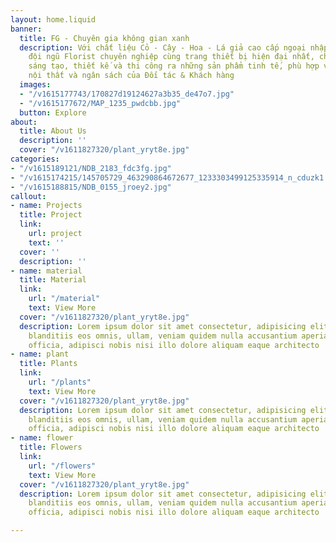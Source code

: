 ```yaml
---
layout: home.liquid
banner:
  title: FG - Chuyên gia không gian xanh
  description: Với chất liệu Cỏ - Cây - Hoa - Lá giả cao cấp ngoại nhập 100% kết hợp
    đội ngũ Florist chuyên nghiệp cùng trang thiết bị hiện đại nhất, chúng tôi luôn
    sáng tạo, thiết kế và thi công ra những sản phẩm tinh tế, phù hợp với không gian
    nội thất và ngân sách của Đối tác & Khách hàng
  images:
  - "/v1615177743/170827d19124627a3b35_de47o7.jpg"
  - "/v1615177672/MAP_1235_pwdcbb.jpg"
  button: Explore
about:
  title: About Us
  description: ''
  cover: "/v1611827320/plant_yryt8e.jpg"
categories:
- "/v1615189121/NDB_2183_fdc3fg.jpg"
- "/v1615174215/145705729_463290864672677_1233303499125335914_n_cduzk1.jpg"
- "/v1615188815/NDB_0155_jroey2.jpg"
callout:
- name: Projects
  title: Project
  link:
    url: project
    text: ''
  cover: ''
  description: ''
- name: material
  title: Material
  link:
    url: "/material"
    text: View More
  cover: "/v1611827320/plant_yryt8e.jpg"
  description: Lorem ipsum dolor sit amet consectetur, adipisicing elit. Velit quaerat
    blanditiis eos omnis, ullam, veniam quidem nulla accusantium aperiam cum voluptas
    officia, adipisci nobis nisi illo dolore aliquam eaque architecto
- name: plant
  title: Plants
  link:
    url: "/plants"
    text: View More
  cover: "/v1611827320/plant_yryt8e.jpg"
  description: Lorem ipsum dolor sit amet consectetur, adipisicing elit. Velit quaerat
    blanditiis eos omnis, ullam, veniam quidem nulla accusantium aperiam cum voluptas
    officia, adipisci nobis nisi illo dolore aliquam eaque architecto
- name: flower
  title: Flowers
  link:
    url: "/flowers"
    text: View More
  cover: "/v1611827320/plant_yryt8e.jpg"
  description: Lorem ipsum dolor sit amet consectetur, adipisicing elit. Velit quaerat
    blanditiis eos omnis, ullam, veniam quidem nulla accusantium aperiam cum voluptas
    officia, adipisci nobis nisi illo dolore aliquam eaque architecto

---
```

